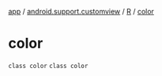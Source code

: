 [app](../../../index.md) / [android.support.customview](../../index.md) / [R](../index.md) / [color](./index.md)

# color

`class color`
`class color`